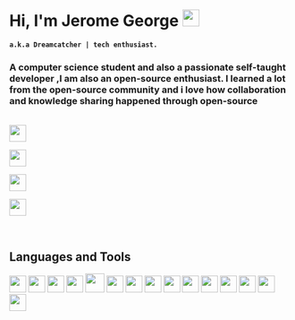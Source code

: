 # Hi, I'm Jerome George <img src="https://media.giphy.com/media/VJTAhOzkmy7620OMK8/giphy.gif" width="30">

**`a.k.a Dreamcatcher | tech enthusiast.`** 

### A computer science student and also a passionate self-taught developer ,I am also an open-source enthusiast. I learned a lot from the open-source community and i love how collaboration and knowledge sharing happened through open-source
<br>
<a href="https://www.instagram.com/dream._.catch3r/">
  <img  width="30px" src="https://cdn-icons-png.flaticon.com/512/2111/2111463.png" /> </a> 

<a href="https://www.linkedin.com/in/jerome-george-kannookkadan/"><img  width="30px" src="https://cdn-icons-png.flaticon.com/512/3536/3536505.png" /></a> 

<a href=https://github.com/dreamcatcher45><img  width="30px" src="https://cdn-icons-png.flaticon.com/512/733/733553.png" /></a> 

<a href="https://open.spotify.com/playlist/6Z594QKDW4nSrqtMzh0PFL?si=ceb1039352844a2b&nd=1"><img  width="30px" src="https://cdn-icons-png.flaticon.com/512/2585/2585161.png" /></a> 


&nbsp;
## **Languages and Tools**

<code><img height="30" src="https://cdn-icons-png.flaticon.com/512/6132/6132221.png"></code>
<code><img height="30" src="https://cdn-icons-png.flaticon.com/512/5968/5968350.png"></code>
<code><img height="30" src="https://cdn-icons-png.flaticon.com/512/6132/6132222.png"></code>
<code><img height="30" src="https://cdn-icons-png.flaticon.com/512/226/226777.png"></code>
<code><img height="34" src=https://img.icons8.com/color/512/c-programming.png></code>
<code><img height="30" src="https://cdn-icons-png.flaticon.com/512/174/174854.png"></code>
<code><img height="30" src="https://cdn-icons-png.flaticon.com/512/732/732190.png"></code>
<code><img height="30" src="https://cdn-icons-png.flaticon.com/512/5968/5968672.png"></code>
<code><img height="30" src="https://bulma.io/assets/Bulma%20Icon.png"></code>
<code><img height="30" src="https://www.vectorlogo.zone/logos/git-scm/git-scm-icon.svg"></code>
<code><img height="30" src="https://www.vectorlogo.zone/logos/mongodb/mongodb-icon.svg"></code>
<code><img height="30" src="https://cdn-icons-png.flaticon.com/512/906/906324.png"></code>
<code><img height="30" src="https://cdn-icons-png.flaticon.com/512/5968/5968313.png"></code>
<code><img height="30" src="https://upload.wikimedia.org/wikipedia/commons/e/e9/Jenkins_logo.svg"></code>
<code><img height="30" src="https://cdn-icons-png.flaticon.com/512/5969/5969059.png"></code>


